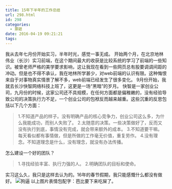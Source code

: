 ```yaml
---
title: 15年下半年的工作总结
url: 298.html
id: 298
categories:
  - 票砸
date: 2016-04-19 09:21:21
tags:
---
```


我从去年七月份开始实习，半年时光，感觉一事无成。 开始两个月，在北京地林伟业（长沙）实习前端，在这个期间最大的收获是比较系统的学习了前端的一些知识。被曾老师严格的美学要求影响，这让我现在看到一些网页总有股要调调间距的冲动。但是也不得不承认，我在地林所学甚少，对web前端的认识有限。这种悔恨来自于对事物真实情景了解不多，web前端已经发生了很多变化。 9月份开始，我就去长沙快智网络科技上班了，这更是一场“黑暗”的岁月。 快智是一家创业公司，九月份的时候，这家公司还不具规模，在任何方面都是偏稚嫩的，没有经验导致公司的决策执行力不足，一个创业公司的包袱反而越来越重。这些沉重的反思包括以下几个方面：

> 1.不知道产品的样子。没有明确产品的核心竞争力，创业公司这么多，为什么我能成功，而别人失败了。 2.太随意的决策。一些决策做好了，反而又没有执行到底，事情没有完成，就会带来额外的成本。 3.不知道要干嘛。每天看似都有事情做，但是所做的工作毫无价值，重复劳作。 4.没有理念。不知道理念是什么，没有理念，就没有办法传播。

怎么建设一个好的团队？

> 1.寻找经验丰富、执行力强的人。 2.明确团队的目标和使命。

实习这么久，我只是这样去认为的。16年的春节假期，我只能感慨什么都没有做好。 ![狗逼](http://ic.h2y.net.cn/wp-content/uploads/2016/04/zz-576x1024.jpg) 以上图片表情包配字：芭比要下来吃屎了。